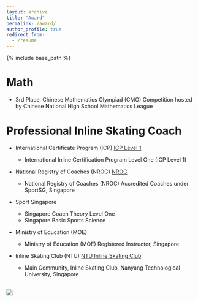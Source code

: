 ```yaml
---
layout: archive
title: "Award"
permalink: /award/
author_profile: true
redirect_from:
  - /resume
---
```


{% include base_path %}

Math
======
* 3rd Place, Chinese Mathematics Olympiad (CMO) Competition hosted by Chinese National High School Mathematics League 

Professional Inline Skating Coach
======
* International Certificate Program (ICP) [ICP Level 1](https://www.inlinecertificationprogram.org/instructor-detail?user_id=12993)
  * International Inline Certification Program Level One (ICP Level 1)

* National Registry of Coaches (NROC) [NROC](https://www.myactivesg.com/Sports/Find-a-Coach/Y/YANG-XUEHUAN)  
  * National Registry of Coaches (NROC) Accredited  Coaches under SportSG, Singapore

* Sport Singapore 
  * Singapore Coach Theory Level One 
  * Singapore Basic Sports Science 

* Ministry of Education (MOE)
  * Ministry of Education (MOE) Registered Instructor, Singapore

* Inline Skating Club (NTU) [NTU Inline Skating Club](https://www.instagram.com/ntuskateclub/?hl=en)
  * Main Community, Inline Skating Club, Nanyang Technological University, Singapore


<br/><img src='/images/skate/skatetoefood.png'>
 